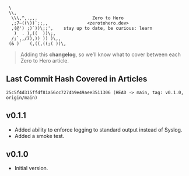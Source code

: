 ```text
 \
 \\,
  \\\,^,.,,.                     Zero to Hero
  ,;7~((\))`;;,,               <zerotohero.dev>
  ,(@') ;)`))\;;',    stay up to date, be curious: learn
   )  . ),((  ))\;,
  /;`,,/7),)) )) )\,,
 (& )`   (,((,((;( ))\,
```

> Adding this **changelog**, so we’ll know what to cover between each 
> Zero to Hero article.

## Last Commit Hash Covered in Articles

```text
25c5f4d315ffdf81a56cc7274b9e49aee3511306 (HEAD -> main, tag: v0.1.0, origin/main)
```

## v0.1.1

* Added ability to enforce logging to standard output instead of Syslog.
* Added a smoke test.

## v0.1.0

* Initial version.